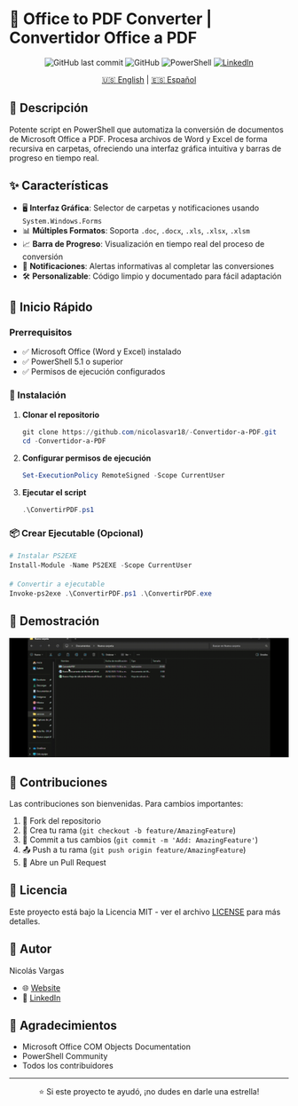 # 📄 Office to PDF Converter | Convertidor Office a PDF

<div align="center">

![GitHub last commit](https://img.shields.io/github/last-commit/nicolasvar18/-Convertidor-a-PDF)
![GitHub](https://img.shields.io/github/license/nicolasvar18/-Convertidor-a-PDF)
![PowerShell](https://img.shields.io/badge/PowerShell-%235391FE.svg?style=flat&logo=powershell&logoColor=white)
[![LinkedIn](https://img.shields.io/badge/LinkedIn-Nicolas%20Vargas-blue?style=flat&logo=linkedin)](https://www.linkedin.com/in/nicolas-vargas-956b79166/)

[🇺🇸 English](README.en.md) | [🇪🇸 Español](README.md)

</div>

## 📝 Descripción

Potente script en PowerShell que automatiza la conversión de documentos de Microsoft Office a PDF. Procesa archivos de Word y Excel de forma recursiva en carpetas, ofreciendo una interfaz gráfica intuitiva y barras de progreso en tiempo real.

## ✨ Características

- 🖥️ **Interfaz Gráfica**: Selector de carpetas y notificaciones usando `System.Windows.Forms`
- 📊 **Múltiples Formatos**: Soporta `.doc`, `.docx`, `.xls`, `.xlsx`, `.xlsm`
- 📈 **Barra de Progreso**: Visualización en tiempo real del proceso de conversión
- 🔔 **Notificaciones**: Alertas informativas al completar las conversiones
- 🛠️ **Personalizable**: Código limpio y documentado para fácil adaptación

## 🚀 Inicio Rápido

### Prerrequisitos

- ✅ Microsoft Office (Word y Excel) instalado
- ✅ PowerShell 5.1 o superior
- ✅ Permisos de ejecución configurados

### 🔧 Instalación

1. **Clonar el repositorio**
   ```powershell
   git clone https://github.com/nicolasvar18/-Convertidor-a-PDF.git
   cd -Convertidor-a-PDF
   ```

2. **Configurar permisos de ejecución**
   ```powershell
   Set-ExecutionPolicy RemoteSigned -Scope CurrentUser
   ```

3. **Ejecutar el script**
   ```powershell
   .\ConvertirPDF.ps1
   ```

### 📦 Crear Ejecutable (Opcional)

```powershell
# Instalar PS2EXE
Install-Module -Name PS2EXE -Scope CurrentUser

# Convertir a ejecutable
Invoke-ps2exe .\ConvertirPDF.ps1 .\ConvertirPDF.exe
```

## 📸 Demostración

<div align="center">
  <img src="demo.gif" alt="Demostración del Convertidor" width="600"/>
</div>

## 🤝 Contribuciones

Las contribuciones son bienvenidas. Para cambios importantes:

1. 🍴 Fork del repositorio
2. 🔧 Crea tu rama (`git checkout -b feature/AmazingFeature`)
3. 💾 Commit a tus cambios (`git commit -m 'Add: AmazingFeature'`)
4. 📤 Push a tu rama (`git push origin feature/AmazingFeature`)
5. 📩 Abre un Pull Request

## 📄 Licencia

Este proyecto está bajo la Licencia MIT - ver el archivo [LICENSE](LICENSE) para más detalles.

## 👤 Autor

Nicolás Vargas
- 🌐 [Website](https://nicolasvargas.dev)
- 💼 [LinkedIn](https://www.linkedin.com/in/nicolas-vargas-956b79166/)

## 🙏 Agradecimientos

- Microsoft Office COM Objects Documentation
- PowerShell Community
- Todos los contribuidores

---

<div align="center">
⭐ Si este proyecto te ayudó, ¡no dudes en darle una estrella!
</div>